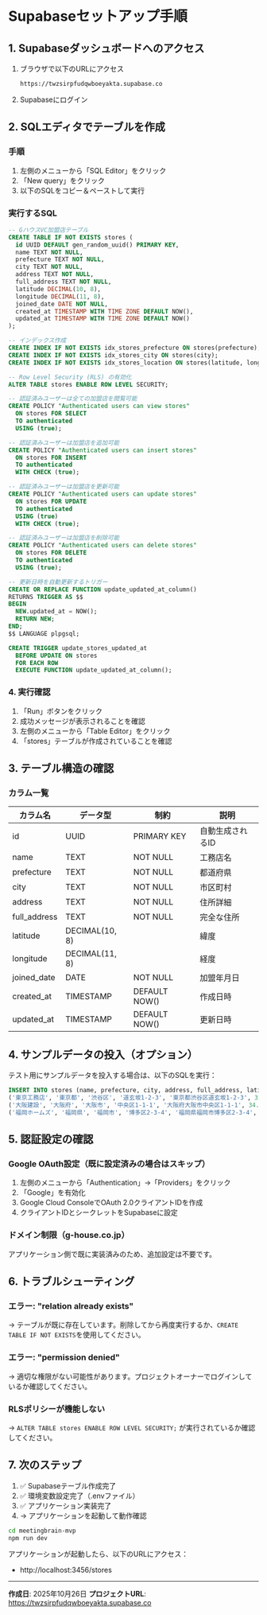 # Supabaseセットアップ手順

## 1. Supabaseダッシュボードへのアクセス

1. ブラウザで以下のURLにアクセス
   ```
   https://twzsirpfudqwboeyakta.supabase.co
   ```

2. Supabaseにログイン

## 2. SQLエディタでテーブルを作成

### 手順

1. 左側のメニューから「SQL Editor」をクリック
2. 「New query」をクリック
3. 以下のSQLをコピー＆ペーストして実行

### 実行するSQL

```sql
-- GハウスVC加盟店テーブル
CREATE TABLE IF NOT EXISTS stores (
  id UUID DEFAULT gen_random_uuid() PRIMARY KEY,
  name TEXT NOT NULL,
  prefecture TEXT NOT NULL,
  city TEXT NOT NULL,
  address TEXT NOT NULL,
  full_address TEXT NOT NULL,
  latitude DECIMAL(10, 8),
  longitude DECIMAL(11, 8),
  joined_date DATE NOT NULL,
  created_at TIMESTAMP WITH TIME ZONE DEFAULT NOW(),
  updated_at TIMESTAMP WITH TIME ZONE DEFAULT NOW()
);

-- インデックス作成
CREATE INDEX IF NOT EXISTS idx_stores_prefecture ON stores(prefecture);
CREATE INDEX IF NOT EXISTS idx_stores_city ON stores(city);
CREATE INDEX IF NOT EXISTS idx_stores_location ON stores(latitude, longitude);

-- Row Level Security (RLS) の有効化
ALTER TABLE stores ENABLE ROW LEVEL SECURITY;

-- 認証済みユーザーは全ての加盟店を閲覧可能
CREATE POLICY "Authenticated users can view stores"
  ON stores FOR SELECT
  TO authenticated
  USING (true);

-- 認証済みユーザーは加盟店を追加可能
CREATE POLICY "Authenticated users can insert stores"
  ON stores FOR INSERT
  TO authenticated
  WITH CHECK (true);

-- 認証済みユーザーは加盟店を更新可能
CREATE POLICY "Authenticated users can update stores"
  ON stores FOR UPDATE
  TO authenticated
  USING (true)
  WITH CHECK (true);

-- 認証済みユーザーは加盟店を削除可能
CREATE POLICY "Authenticated users can delete stores"
  ON stores FOR DELETE
  TO authenticated
  USING (true);

-- 更新日時を自動更新するトリガー
CREATE OR REPLACE FUNCTION update_updated_at_column()
RETURNS TRIGGER AS $$
BEGIN
  NEW.updated_at = NOW();
  RETURN NEW;
END;
$$ LANGUAGE plpgsql;

CREATE TRIGGER update_stores_updated_at
  BEFORE UPDATE ON stores
  FOR EACH ROW
  EXECUTE FUNCTION update_updated_at_column();
```

### 4. 実行確認

1. 「Run」ボタンをクリック
2. 成功メッセージが表示されることを確認
3. 左側のメニューから「Table Editor」をクリック
4. 「stores」テーブルが作成されていることを確認

## 3. テーブル構造の確認

### カラム一覧

| カラム名 | データ型 | 制約 | 説明 |
|---------|---------|------|------|
| id | UUID | PRIMARY KEY | 自動生成されるID |
| name | TEXT | NOT NULL | 工務店名 |
| prefecture | TEXT | NOT NULL | 都道府県 |
| city | TEXT | NOT NULL | 市区町村 |
| address | TEXT | NOT NULL | 住所詳細 |
| full_address | TEXT | NOT NULL | 完全な住所 |
| latitude | DECIMAL(10, 8) | | 緯度 |
| longitude | DECIMAL(11, 8) | | 経度 |
| joined_date | DATE | NOT NULL | 加盟年月日 |
| created_at | TIMESTAMP | DEFAULT NOW() | 作成日時 |
| updated_at | TIMESTAMP | DEFAULT NOW() | 更新日時 |

## 4. サンプルデータの投入（オプション）

テスト用にサンプルデータを投入する場合は、以下のSQLを実行：

```sql
INSERT INTO stores (name, prefecture, city, address, full_address, latitude, longitude, joined_date) VALUES
('東京工務店', '東京都', '渋谷区', '道玄坂1-2-3', '東京都渋谷区道玄坂1-2-3', 35.6596, 139.7003, '2024-01-15'),
('大阪建設', '大阪府', '大阪市', '中央区1-1-1', '大阪府大阪市中央区1-1-1', 34.6937, 135.5023, '2024-02-20'),
('福岡ホームズ', '福岡県', '福岡市', '博多区2-3-4', '福岡県福岡市博多区2-3-4', 33.5904, 130.4017, '2024-03-10');
```

## 5. 認証設定の確認

### Google OAuth設定（既に設定済みの場合はスキップ）

1. 左側のメニューから「Authentication」→「Providers」をクリック
2. 「Google」を有効化
3. Google Cloud ConsoleでOAuth 2.0クライアントIDを作成
4. クライアントIDとシークレットをSupabaseに設定

### ドメイン制限（g-house.co.jp）

アプリケーション側で既に実装済みのため、追加設定は不要です。

## 6. トラブルシューティング

### エラー: "relation already exists"
→ テーブルが既に存在しています。削除してから再度実行するか、`CREATE TABLE IF NOT EXISTS`を使用してください。

### エラー: "permission denied"
→ 適切な権限がない可能性があります。プロジェクトオーナーでログインしているか確認してください。

### RLSポリシーが機能しない
→ `ALTER TABLE stores ENABLE ROW LEVEL SECURITY;` が実行されているか確認してください。

## 7. 次のステップ

1. ✅ Supabaseテーブル作成完了
2. ✅ 環境変数設定完了（.envファイル）
3. ✅ アプリケーション実装完了
4. → アプリケーションを起動して動作確認

```bash
cd meetingbrain-mvp
npm run dev
```

アプリケーションが起動したら、以下のURLにアクセス：
- http://localhost:3456/stores

---

**作成日**: 2025年10月26日
**プロジェクトURL**: https://twzsirpfudqwboeyakta.supabase.co
